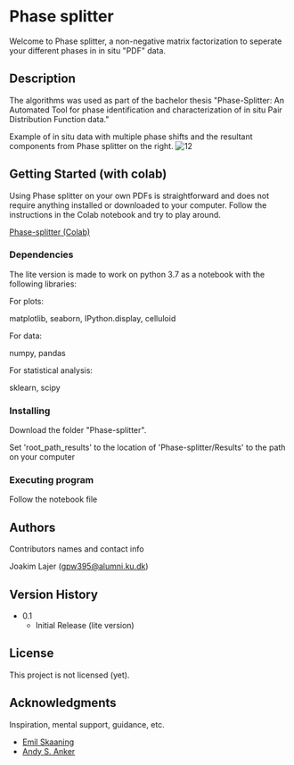 # Phase splitter
Welcome to Phase splitter, a non-negative matrix factorization to seperate your different phases in in situ "PDF" data.

## Description

The algorithms was used as part of the bachelor thesis "Phase-Splitter: An Automated Tool for phase identification and
characterization of in situ Pair Distribution Function data." 

Example of in situ data with multiple phase shifts and the resultant components from Phase splitter on the right. 
![12](https://user-images.githubusercontent.com/65853425/157948154-62826afd-76ca-4926-bec8-313124d36bc9.png)

## Getting Started (with colab)
Using Phase splitter on your own PDFs is straightforward and does not require anything installed or downloaded to your computer. Follow the instructions in the Colab notebook and try to play around.

[Phase-splitter (Colab)](https://colab.research.google.com/drive/1ypGob83K4NawqdE_1lfQORmObUiLb89c?usp=sharing)

### Dependencies
The lite version is made to work on python 3.7 as a notebook with the following libraries:

For plots:

matplotlib, seaborn, IPython.display, celluloid

For data:

numpy, pandas

For statistical analysis:

sklearn, scipy

### Installing
Download the folder "Phase-splitter".

Set 'root_path_results' to the location of 'Phase-splitter/Results' to the path on your computer

### Executing program

Follow the notebook file

## Authors

Contributors names and contact info

Joakim Lajer (gpw395@alumni.ku.dk)

## Version History

* 0.1
    * Initial Release (lite version)

## License

This project is not licensed (yet).

## Acknowledgments

Inspiration, mental support, guidance, etc.
* [Emil Skaaning](https://github.com/EmilSkaaning)
* [Andy S. Anker](https://github.com/AndyNano)
